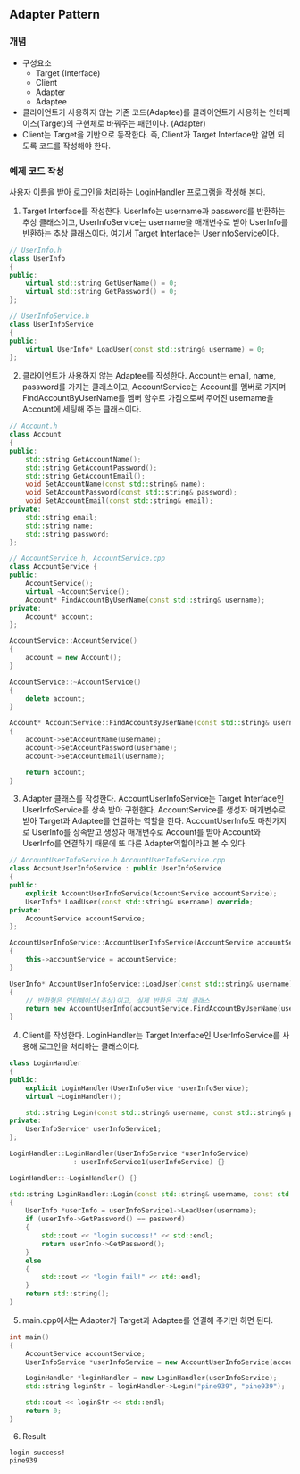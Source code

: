 ## Adapter Pattern

### 개념

* 구성요소
  * Target (Interface)
  * Client
  * Adapter 
  * Adaptee
* 클라이언트가 사용하지 않는 기존 코드(Adaptee)를 클라이언트가 사용하는 인터페이스(Target)의 구현체로 바꿔주는 패턴이다. (Adapter)
* Client는 Target을 기반으로 동작한다. 즉, Client가 Target Interface만 알면 되도록 코드를 작성해야 한다.

### 예제 코드 작성

사용자 이름을 받아 로그인을 처리하는 LoginHandler 프로그램을 작성해 본다.

1. Target Interface를 작성한다. UserInfo는 username과 password를 반환하는 추상 클래스이고, UserInfoService는 username을 매개변수로 받아 UserInfo를 반환하는 추상 클래스이다. 여기서 Target Interface는 UserInfoService이다.

```cpp
// UserInfo.h
class UserInfo
{
public:
    virtual std::string GetUserName() = 0;
    virtual std::string GetPassword() = 0;
};
```

```c++
// UserInfoService.h
class UserInfoService
{
public:
    virtual UserInfo* LoadUser(const std::string& username) = 0;
};
```

2. 클라이언트가 사용하지 않는 Adaptee를 작성한다. Account는 email, name, password를 가지는 클래스이고, AccountService는 Account를 멤버로 가지며 FindAccountByUserName를 멤버 함수로 가짐으로써 주어진 username을 Account에 세팅해 주는 클래스이다.

```c++
// Account.h
class Account
{
public:
    std::string GetAccountName();
    std::string GetAccountPassword();
    std::string GetAccountEmail();
    void SetAccountName(const std::string& name);
    void SetAccountPassword(const std::string& password);
    void SetAccountEmail(const std::string& email);
private:
    std::string email;
    std::string name;
    std::string password;
};

// AccountService.h, AccountService.cpp
class AccountService {
public:
    AccountService();
    virtual ~AccountService();
    Account* FindAccountByUserName(const std::string& username);
private:
    Account* account;
};

AccountService::AccountService()
{
    account = new Account();
}

AccountService::~AccountService()
{
    delete account;
}

Account* AccountService::FindAccountByUserName(const std::string& username)
{
    account->SetAccountName(username);
    account->SetAccountPassword(username);
    account->SetAccountEmail(username);

    return account;
}
```

3. Adapter 클래스를 작성한다. AccountUserInfoService는 Target Interface인 UserInfoService를 상속 받아 구현한다. AccountService를 생성자 매개변수로 받아 Target과 Adaptee를 연결하는 역할을 한다. AccountUserInfo도 마찬가지로 UserInfo를 상속받고 생성자 매개변수로 Account를 받아 Account와 UserInfo를 연결하기 때문에 또 다른 Adapter역할이라고 볼 수 있다.

```c++
// AccountUserInfoService.h AccountUserInfoService.cpp
class AccountUserInfoService : public UserInfoService
{
public:
    explicit AccountUserInfoService(AccountService accountService);
    UserInfo* LoadUser(const std::string& username) override;
private:
    AccountService accountService;
};

AccountUserInfoService::AccountUserInfoService(AccountService accountService)
{
    this->accountService = accountService;
}

UserInfo* AccountUserInfoService::LoadUser(const std::string& username)
{
    // 반환형은 인터페이스(추상)이고, 실제 반환은 구체 클래스
    return new AccountUserInfo(accountService.FindAccountByUserName(username));  
}
```

4. Client를 작성한다. LoginHandler는 Target Interface인 UserInfoService를 사용해 로그인을 처리하는 클래스이다.

```c++
class LoginHandler
{
public:
    explicit LoginHandler(UserInfoService *userInfoService);
    virtual ~LoginHandler();

    std::string Login(const std::string& username, const std::string& password);
private:
    UserInfoService* userInfoService1;
};
```

```c++
LoginHandler::LoginHandler(UserInfoService *userInfoService)
                : userInfoService1(userInfoService) {}

LoginHandler::~LoginHandler() {}

std::string LoginHandler::Login(const std::string& username, const std::string& password)
{
    UserInfo *userInfo = userInfoService1->LoadUser(username);
    if (userInfo->GetPassword() == password)
    {
        std::cout << "login success!" << std::endl;
        return userInfo->GetPassword();
    }
    else
    {
        std::cout << "login fail!" << std::endl;
    }
    return std::string();
}
```

5. main.cpp에서는 Adapter가 Target과 Adaptee를 연결해 주기만 하면 된다.

```c++
int main()
{
    AccountService accountService;
    UserInfoService *userInfoService = new AccountUserInfoService(accountService);

    LoginHandler *loginHandler = new LoginHandler(userInfoService);
    std::string loginStr = loginHandler->Login("pine939", "pine939");

    std::cout << loginStr << std::endl;
    return 0;
}
```

6. Result 

```text
login success!
pine939
```